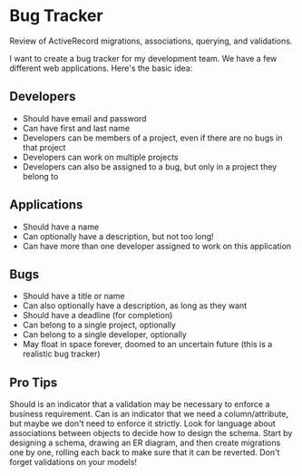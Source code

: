# Bug Tracker

Review of ActiveRecord migrations, associations, querying, and validations.

I want to create a bug tracker for my development team. We have a few different web applications. Here's the basic idea:

## Developers
  - Should have email and password
  - Can have first and last name
  - Developers can be members of a project, even if there are no bugs in that project
  - Developers can work on multiple projects
  - Developers can also be assigned to a bug, but only in a project they belong to

## Applications
  - Should have a name
  - Can optionally have a description, but not too long!
  - Can have more than one developer assigned to work on this application

## Bugs
  - Should have a title or name
  - Can also optionally have a description, as long as they want
  - Should have a deadline (for completion)
  - Can belong to a single project, optionally
  - Can belong to a single developer, optionally
  - May float in space forever, doomed to an uncertain future (this is a realistic bug tracker)

## Pro Tips

Should is an indicator that a validation may be necessary to enforce a business requirement. Can is an indicator that we need a column/attribute, but maybe we don't need to enforce it strictly. Look for language about associations between objects to decide how to design the schema. Start by designing a schema, drawing an ER diagram, and then create migrations one by one, rolling each back to make sure that it can be reverted. Don't forget validations on your models!